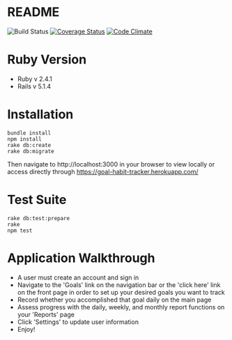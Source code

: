 # README

![Build Status](https://codeship.com/projects/91db6e20-e769-0135-b764-76d2e62999cc/status?branch=master)
[![Coverage Status](https://coveralls.io/repos/github/charrhia/habit-tracker/badge.svg?branch=master)](https://coveralls.io/github/charrhia/habit-tracker?branch=master)
[![Code Climate](https://codeclimate.com/github/charrhia/habit-tracker/badges/gpa.svg)](https://codeclimate.com/github/charrhia/habit-tracker)

# Ruby Version
* Ruby v 2.4.1
* Rails v 5.1.4


# Installation

```
bundle install
npm install
rake db:create
rake db:migrate
```
Then navigate to http://localhost:3000 in your browser to view locally or access directly through https://goal-habit-tracker.herokuapp.com/

# Test Suite
 ```
 rake db:test:prepare
 rake
 npm test
 ```
 # Application Walkthrough
* A user must create an account and sign in
* Navigate to the 'Goals' link on the navigation bar or the 'click here' link on the front page in order to set up your desired goals you want to track
* Record whether you accomplished that goal daily on the main page
* Assess progress with the daily, weekly, and monthly report functions on your 'Reports' page
* Click 'Settings' to update user information
* Enjoy!
